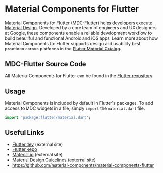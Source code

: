 # Material Components for Flutter

Material Components for Flutter (MDC-Flutter) helps developers execute [Material Design](https://www.material.io). Developed by a core team of engineers and UX designers at Google, these components enable a reliable development workflow to build beautiful and functional Android and iOS apps. Learn more about how Material Components for Flutter supports design and usability best practices across platforms in the [Flutter Material Catalog](https://flutter.dev/docs/development/ui/widgets/material).

## MDC-Flutter Source Code

All Material Components for Flutter can be found in the [Flutter repository](https://github.com/flutter/flutter/tree/master/packages/flutter/lib/src/material).

## Usage

Material Components is included by default in Flutter's packages. To add access to MDC widgets in a file, simply `import` the `material.dart` file.

``` dart
import 'package:flutter/material.dart';
```

## Useful Links

- [Flutter.dev](https://flutter.dev) (external site)
- [Flutter Repo](https://github.com/flutter/flutter)
- [Material.io](https://www.material.io) (external site)
- [Material Design Guidelines](https://material.io/guidelines) (external site)
- https://github.com/material-components/material-components-flutter

